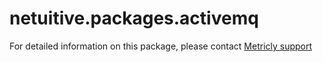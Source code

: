 # netuitive.packages.activemq

For detailed information on this package, please contact [Metricly support](https://support.metricly.com)